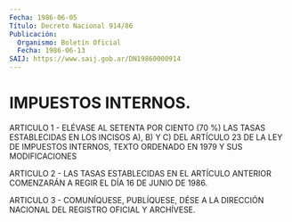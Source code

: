 ```yaml
---
Fecha: 1986-06-05
Título: Decreto Nacional 914/86
Publicación:
  Organismo: Boletín Oficial
  Fecha: 1986-06-13
SAIJ: https://www.saij.gob.ar/DN19860000914
---
```

# IMPUESTOS INTERNOS.

<a id="1"></a>
ARTICULO  1  -  ELÉVASE AL SETENTA POR CIENTO (70 %) LAS TASAS ESTABLECIDAS EN LOS INCISOS  A),  B) Y C) DEL ARTÍCULO 23 DE LA LEY DE IMPUESTOS INTERNOS, TEXTO ORDENADO  EN 1979 Y SUS MODIFICACIONES

<a id="2"></a>
ARTICULO  2  -  LAS TASAS ESTABLECIDAS EN EL ARTÍCULO ANTERIOR COMENZARÁN A REGIR EL DÍA 16 DE JUNIO DE 1986.

<a id="3"></a>
ARTICULO  3  -  COMUNÍQUESE,  PUBLÍQUESE,  DÉSE A LA DIRECCIÓN NACIONAL DEL REGISTRO OFICIAL Y ARCHÍVESE.